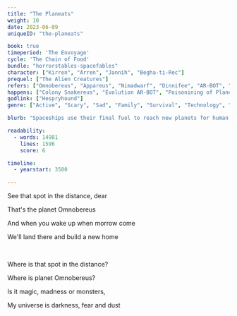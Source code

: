 ```yaml
---
title: "The Planeats"
weight: 10
date: 2023-06-09
uniqueID: "the-planeats"

book: true
timeperiod: 'The Envoyage'
cycle: 'The Chain of Food'
bundle: "horrorstables-spacefables"
character: ["Kirren", "Arren", "Jannih", "Begha-ti-Rec"]
prequel: ["The Alien Creatures"]
refers: ["Omnobereus", "Appareus", "Nimadwarf", "Dinnifee", "AR-BOT", "AR-GLASS", "Nibuwe System", "CAJAR", "HERO", "Dalas", "Heavenmatter", "Heavenly Flowers of Eeris", "Firering", "Hespryhound", "Stone of Destinydust", "Book of Meaning", "Radio Silence of Platsu", "Sultry Sea", "Somnia", "Giant System", "Fairy System", "Trevran"]
happens: ["Colony Snakereus", "Evolution AR-BOT", "Poisonining of Planets"]
godlink: ["Hespryhound"]
genre: ["Active", "Scary", "Sad", "Family", "Survival", "Technology", "Science", "Biology", "Battle"]

blurb: "Spaceships use their final fuel to reach new planets for human habitation. Just before their arrival, though, all those planets have suddenly vanished."

readability:
  - words: 14981
    lines: 1596
    score: 6

timeline:
  - yearstart: 3500

---
```


See that spot in the distance, dear

That's the planet Omnobereus

And when you wake up when morrow come

We'll land there and build a new home

&nbsp;

Where is that spot in the distance?

Where is planet Omnobereus?

Is it magic, madness or monsters,

My universe is darkness, fear and dust

